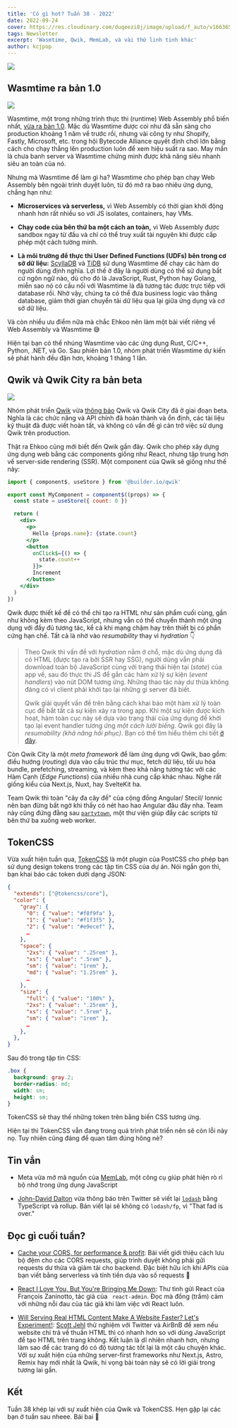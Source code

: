 ```yaml
---
title: 'Có gì hot? Tuần 38 - 2022'
date: 2022-09-24
cover: https://res.cloudinary.com/duqeezi8j/image/upload/f_auto/v1663658758/ehkoo/newsletters/w38-2022.png
tags: Newsletter
excerpt: 'Wasmtime, Qwik, MemLab, và vài thứ linh tinh khác'
author: kcjpop
---
```


![](https://res.cloudinary.com/duqeezi8j/image/upload/f_auto/v1663658758/ehkoo/newsletters/w38-2022.png)

## Wasmtime ra bản 1.0

![](https://res.cloudinary.com/duqeezi8j/image/upload/f_auto/v1663924691/ehkoo/bytecode-alliance-logo.svg)

Wasmtime, một trong những trình thực thi (runtime) Web Assembly phổ biến nhất, [vừa ra bản 1.0](https://bytecodealliance.org/articles/wasmtime-1-0-fast-safe-and-production-ready). Mặc dù Wasmtime được coi như đã sẵn sàng cho production khoảng 1 năm về trước rồi, nhưng vài công ty như Shopify, Fastly, Microsoft, etc. trong hội Bytecode Alliance quyết định chơi lớn bằng cách cho chạy thẳng lên production luôn để xem hiệu suất ra sao. May mắn là chưa banh server và Wasmtime chứng minh được khả năng siêu nhanh siêu an toàn của nó.

Nhưng mà Wasmtime để làm gì ha? Wasmtime cho phép bạn chạy Web Assembly bên ngoài trình duyệt luôn, từ đó mở ra bao nhiêu ứng dụng, chẳng hạn như:

- **Microservices và serverless,** vì Web Assembly có thời gian khởi động nhanh hơn rất nhiều so với JS isolates, containers, hay VMs.

- **Chạy code của bên thứ ba một cách an toàn,** vì Web Assembly được sandbox ngay từ đầu và chỉ có thể truy xuất tài nguyên khi được cấp phép một cách tường minh.

- **Là môi trường để thực thi User Defined Functions (UDFs) bên trong cơ sở dữ liệu:** [ScyllaDB](https://www.scylladb.com/) và [TiDB](https://github.com/pingcap/tidb) sử dụng Wasmtime để chạy các hàm do người dùng định nghĩa. Lợi thế ở đây là người dùng có thể sử dụng bất cứ ngôn ngữ nào, dù cho đó là JavaScript, Rust, Python hay Golang, miễn sao nó có cầu nối với Wasmtime là đã tương tác được trực tiếp với database rồi. Nhờ vậy, chúng ta có thể đưa business logic vào thẳng database, giảm thời gian chuyển tải dữ liệu qua lại giữa ứng dụng và cơ sở dữ liệu.

Và còn nhiều ưu điểm nữa mà chắc Ehkoo nên làm một bài viết riêng về Web Assembly và Wasmtime 😅

Hiện tại bạn có thể nhúng Wasmtime vào các ứng dụng Rust, C/C++, Python, .NET, và Go. Sau phiên bản 1.0, nhóm phát triển Wasmtime dự kiến sẽ phát hành đều đặn hơn, khoảng 1 tháng 1 lần.

## Qwik và Qwik City ra bản beta

![](https://res.cloudinary.com/duqeezi8j/image/upload/f_auto/v1663924777/ehkoo/assets_2FYJIGb4i01jvw0SRdL5Bt_2F5f8db18f68c74f6f9919f3877b6246b4.webp)

Nhóm phát triển [Qwik](https://qwik.builder.io/) vừa [thông báo](https://www.builder.io/blog/qwik-and-qwik-city-have-reached-beta) Qwik và Qwik City đã ở giai đoạn beta. Nghĩa là các chức năng và API chính đã hoàn thành và ổn định, các tài liệu kỹ thuật đã được viết hoàn tất, và không có vấn đề gì cản trở việc sử dụng Qwik trên production.

Thật ra Ehkoo cũng mới biết đến Qwik gần đây. Qwik cho phép xây dựng ứng dụng web bằng các components giống như React, nhưng tập trung hơn về server-side rendering (SSR). Một component của Qwik sẽ giống như thế này:

```jsx
import { component$, useStore } from '@builder.io/qwik'

export const MyComponent = component$((props) => {
  const state = useStore({ count: 0 })

  return (
    <div>
      <p>
        Hello {props.name}: {state.count}
      </p>
      <button
        onClick$={() => {
          state.count++
        }}>
        Increment
      </button>
    </div>
  )
})
```

Qwik được thiết kế để có thể chỉ tạo ra HTML như sản phẩm cuối cùng, gần như không kèm theo JavaScript, nhưng vẫn có thể chuyển thành một ứng dụng với đầy đủ tương tác, kể cả khi mạng chậm hay trên thiết bị có phần cứng hạn chế. Tất cả là nhờ vào _resumability_ thay vì _hydration_ 👇

> Theo Qwik thì vấn đề với _hydration_ nằm ở chỗ, mặc dù ứng dụng đã có HTML (được tạo ra bởi SSR hay SSG), người dùng vẫn phải download toàn bộ JavaScript cùng với trạng thái hiện tại (_state_) của app về, sau đó thực thi JS để gắn các hàm xử lý sự kiện (_event handlers_) vào nút DOM tương ứng. Những thao tác này dư thừa không đáng có vì client phải khởi tạo lại những gì server đã biết.
>
> Qwik giải quyết vấn đề trên bằng cách khai báo một hàm xử lý toàn cục để bắt tất cả sự kiện xảy ra trong app. Khi một sự kiện được kích hoạt, hàm toàn cục này sẽ dựa vào trạng thái của ứng dụng để khởi tạo lại event handler tương ứng _một cách lười biếng_. Qwik gọi đây là _resumability (khả năng hồi phục)_. Bạn có thể tìm hiểu thêm chi tiết [ở đây](https://www.builder.io/blog/hydration-is-pure-overhead).

Còn Qwik City là một _meta framework_ để làm ứng dụng với Qwik, bao gồm: điều hướng (_routing_) dựa vào cấu trúc thư mục, fetch dữ liệu, tối ưu hóa bundle, prefetching, streaming, và kèm theo khả năng tương tác với các Hàm Cạnh (_Edge Functions_) của nhiều nhà cung cấp khác nhau. Nghe rất giống kiểu của Next.js, Nuxt, hay SvelteKit ha.

Team Qwik thì toàn "cây đa cây đề" của cộng đồng Angular/ Stecil/ Ionnic nên bạn đừng bất ngờ khi thấy có nét hao hao Angular đâu đây nha. Team này cũng đứng đằng sau [`partytown`](https://www.npmjs.com/package/@builder.io/partytown), một thư viện giúp đẩy các scripts từ bên thứ ba xuống web worker.

## TokenCSS

Vừa xuất hiện tuần qua, [TokenCSS](https://tokencss.com/) là một plugin của PostCSS cho phép bạn sử dụng design tokens trong các tập tin CSS của dự án. Nói ngắn gọn thì, bạn khai báo các token dưới dạng JSON:

```json
{
  "extends": ["@tokencss/core"],
  "color": {
    "gray": {
      "0": { "value": "#f8f9fa" },
      "1": { "value": "#f1f3f5" },
      "2": { "value": "#e9ecef" },
      …
    },
    "space": {
      "2xs": { "value": ".25rem" },
      "xs": { "value": ".5rem" },
      "sm": { "value": "1rem" },
      "md": { "value": "1.25rem" },
      …
    },
    "size": {
      "full": { "value": "100%" },
      "2xs": { "value": ".25rem" },
      "xs": { "value": ".5rem" },
      "sm": { "value": "1rem" },
      …
    },
  },
}
```

Sau đó trong tập tin CSS:

```css
.box {
  background: gray.2;
  border-radius: md;
  width: sm;
  height: sm;
}
```

TokenCSS sẽ thay thế những token trên bằng biến CSS tương ứng.

Hiện tại thì TokenCSS vẫn đang trong quá trình phát triển nên sẽ còn lỗi này nọ. Tuy nhiên cũng đáng để quan tâm đúng hông nè?

## Tin vắn

- Meta vừa mở mã nguồn của [MemLab](https://engineering.fb.com/2022/09/12/open-source/memlab/), một công cụ giúp phát hiện rò rỉ bộ nhớ trong ứng dụng JavaScript

- [John-David Dalton](https://twitter.com/jdalton/status/1571863497969119238) vừa thông báo trên Twitter sẽ viết lại [`lodash`](https://lodash.com/) bằng TypeScript và rollup. Bản viết lại sẽ không có `lodash/fp`, vì "That fad is over."

## Đọc gì cuối tuần?

- [Cache your CORS, for performance & profit](https://httptoolkit.tech/blog/cache-your-cors/): Bài viết giới thiệu cách lưu bộ đệm cho các CORS requests, giúp trình duyệt không phải gửi requests dư thừa và giảm tải cho backend. Đặc biệt hữu ích khi APIs của bạn viết bằng serverless và tính tiền dựa vào số requests 💸

- [React I Love You, But You're Bringing Me Down](https://marmelab.com/blog/2022/09/20/react-i-love-you.html): Thư tình gửi React của François Zaninotto, tác giả của ` react-admin`. Đọc mà đồng (trầm) cảm với những nỗi đau của tác giả khi làm việc với React luôn.

- [Will Serving Real HTML Content Make A Website Faster? Let's Experiment!](https://blog.webpagetest.org/posts/will-html-content-make-site-faster): [Scott Jehl](https://twitter.com/scottjehl) thử nghiệm với Twitter và AirBnB để xem nếu website chỉ trả về thuần HTML thì có nhanh hơn so với dùng JavaScript để tạo HTML trên trang không. Kết luận là dĩ nhiên nhanh hơn, nhưng làm sao để các trang đó có độ tương tác tốt lại là một câu chuyện khác. Với sự xuất hiện của những server-first frameworks như Next.js, Astro, Remix hay mới nhất là Qwik, hi vọng bài toán này sẽ có lời giải trong tương lai gần.

## Kết

Tuần 38 khép lại với sự xuất hiện của Qwik và TokenCSS. Hẹn gặp lại các bạn ở tuần sau nheee. Bái bai 👋
